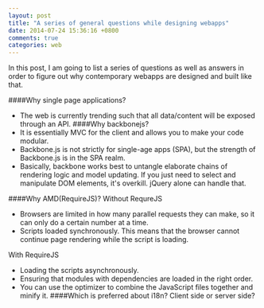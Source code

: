 ```yaml
---
layout: post
title: "A series of general questions while designing webapps"
date: 2014-07-24 15:36:16 +0800
comments: true
categories: web
---
```

In this post, I am going to list a series of questions as well as answers in order to figure out why contemporary webapps are designed and built like that.

<!--more-->

####Why single page applications?
* The web is currently trending such that all data/content will be exposed through an API.
####Why backbonejs?
* It is essentially MVC for the client and allows you to make your code modular.
* Backbone.js is not strictly for single-age apps (SPA), but the strength of Backbone.js is in the SPA realm.
* Basically, backbone works best to untangle elaborate chains of rendering logic and model updating. If you just need to select and manipulate DOM elements, it's overkill. jQuery alone can handle that.

####Why AMD(RequireJS)?
Without RequreJS

* Browsers are limited in how many parallel requests they can make, so it can only do a certain number at a time.
* Scripts loaded synchronously. This means that the browser cannot continue page rendering while the script is loading.

With RequireJS

* Loading the scripts asynchronously.
* Ensuring that modules with dependencies are loaded in the right order. 
* You can use the optimizer to combine the JavaScript files together and minify it.
####Which is preferred about i18n? Client side or server side?




